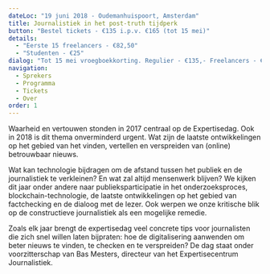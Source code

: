 ```yaml
---
dateLoc: "19 juni 2018 - Oudemanhuispoort, Amsterdam"
title: Journalistiek in het post-truth tijdperk
button: "Bestel tickets - €135 i.p.v. €165 (tot 15 mei)"
details:
  - "Eerste 15 freelancers - €82,50"
  - "Studenten - €25"
dialog: "Tot 15 mei vroegboekkorting. Regulier - €135,- Freelancers - €82,50. Studenten - €25,-"
navigation:
  - Sprekers
  - Programma
  - Tickets
  - Over
order: 1
---
```

Waarheid en vertouwen stonden in 2017 centraal op de Expertisedag. Ook in 2018 is dit thema onverminderd urgent. Wat zijn de laatste ontwikkelingen op het gebied van het vinden, vertellen en verspreiden van (online) betrouwbaar nieuws.

Wat kan technologie bijdragen om de afstand tussen het publiek en de journalistiek te verkleinen? En wat zal altijd mensenwerk blijven? We kijken dit jaar onder andere naar publieksparticipatie in het onderzoeksproces, blockchain-technologie, de laatste ontwikkelingen op het gebied van factchecking en de dialoog met de lezer. Ook werpen we onze kritische blik op de constructieve journalistiek als een mogelijke remedie.

Zoals elk jaar brengt de expertisedag veel concrete tips voor journalisten die zich snel willen laten bijpraten: hoe de digitalisering aanwenden om beter nieuws te vinden, te checken en te verspreiden? De dag staat onder voorzitterschap van Bas Mesters, directeur van het Expertisecentrum Journalistiek.
